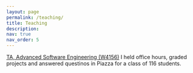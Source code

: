 ```yaml
---
layout: page
permalink: /teaching/
title: Teaching
description:
nav: true
nav_order: 5
---
```


<a href="https://www.cs.columbia.edu/~junfeng/21sp-w4156/" target="_blank">TA, Advanced Software Engineering (W4156)</a>
I held office hours, graded projects and answered questinos in Piazza for a class of 116 students.
